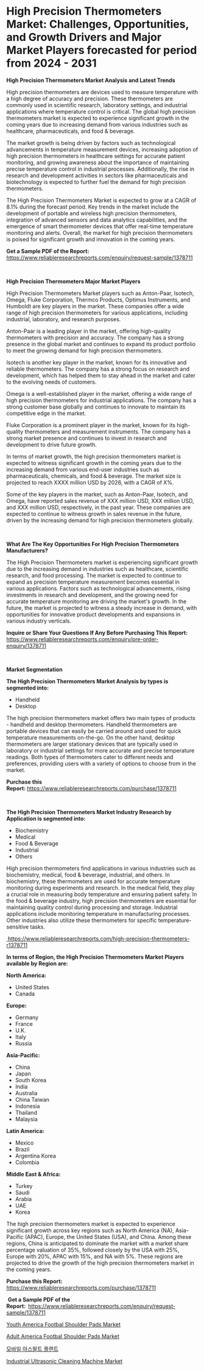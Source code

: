 <p><h1>High Precision Thermometers Market: Challenges, Opportunities, and Growth Drivers and Major Market Players forecasted for period from 2024 - 2031</h1></p><p><strong>High Precision Thermometers Market Analysis and Latest Trends</strong></p>
<p><p>High precision thermometers are devices used to measure temperature with a high degree of accuracy and precision. These thermometers are commonly used in scientific research, laboratory settings, and industrial applications where temperature control is critical. The global high precision thermometers market is expected to experience significant growth in the coming years due to increasing demand from various industries such as healthcare, pharmaceuticals, and food & beverage.</p><p>The market growth is being driven by factors such as technological advancements in temperature measurement devices, increasing adoption of high precision thermometers in healthcare settings for accurate patient monitoring, and growing awareness about the importance of maintaining precise temperature control in industrial processes. Additionally, the rise in research and development activities in sectors like pharmaceuticals and biotechnology is expected to further fuel the demand for high precision thermometers.</p><p>The High Precision Thermometers Market is expected to grow at a CAGR of 8.1% during the forecast period. Key trends in the market include the development of portable and wireless high precision thermometers, integration of advanced sensors and data analytics capabilities, and the emergence of smart thermometer devices that offer real-time temperature monitoring and alerts. Overall, the market for high precision thermometers is poised for significant growth and innovation in the coming years.</p></p>
<p><strong>Get a Sample PDF of the Report:&nbsp;</strong> <a href="https://www.reliableresearchreports.com/enquiry/request-sample/1378711">https://www.reliableresearchreports.com/enquiry/request-sample/1378711</a></p>
<p>&nbsp;</p>
<p><strong>High Precision Thermometers Major Market Players</strong></p>
<p><p>High Precision Thermometers Market players such as Anton-Paar, Isotech, Omega, Fluke Corporation, Thermco Products, Optimus Instruments, and Humboldt are key players in the market. These companies offer a wide range of high precision thermometers for various applications, including industrial, laboratory, and research purposes.</p><p>Anton-Paar is a leading player in the market, offering high-quality thermometers with precision and accuracy. The company has a strong presence in the global market and continues to expand its product portfolio to meet the growing demand for high precision thermometers.</p><p>Isotech is another key player in the market, known for its innovative and reliable thermometers. The company has a strong focus on research and development, which has helped them to stay ahead in the market and cater to the evolving needs of customers.</p><p>Omega is a well-established player in the market, offering a wide range of high precision thermometers for industrial applications. The company has a strong customer base globally and continues to innovate to maintain its competitive edge in the market.</p><p>Fluke Corporation is a prominent player in the market, known for its high-quality thermometers and measurement instruments. The company has a strong market presence and continues to invest in research and development to drive future growth.</p><p>In terms of market growth, the high precision thermometers market is expected to witness significant growth in the coming years due to the increasing demand from various end-user industries such as pharmaceuticals, chemicals, and food & beverage. The market size is projected to reach XXXX million USD by 2026, with a CAGR of X%.</p><p>Some of the key players in the market, such as Anton-Paar, Isotech, and Omega, have reported sales revenue of XXX million USD, XXX million USD, and XXX million USD, respectively, in the past year. These companies are expected to continue to witness growth in sales revenue in the future, driven by the increasing demand for high precision thermometers globally.</p></p>
<p>&nbsp;</p>
<p><strong>What Are The Key Opportunities For High Precision Thermometers Manufacturers?</strong></p>
<p><p>The High Precision Thermometers market is experiencing significant growth due to the increasing demand in industries such as healthcare, scientific research, and food processing. The market is expected to continue to expand as precision temperature measurement becomes essential in various applications. Factors such as technological advancements, rising investments in research and development, and the growing need for accurate temperature monitoring are driving the market's growth. In the future, the market is projected to witness a steady increase in demand, with opportunities for innovative product developments and expansions in various industry verticals.</p></p>
<p><strong>Inquire or Share Your Questions If Any Before Purchasing This Report:</strong> <a href="https://www.reliableresearchreports.com/enquiry/pre-order-enquiry/1378711">https://www.reliableresearchreports.com/enquiry/pre-order-enquiry/1378711</a></p>
<p>&nbsp;</p>
<p><strong>Market Segmentation</strong></p>
<p><strong>The High Precision Thermometers Market Analysis by types is segmented into:</strong></p>
<p><ul><li>Handheld</li><li>Desktop</li></ul></p>
<p><p>The high precision thermometers market offers two main types of products - handheld and desktop thermometers. Handheld thermometers are portable devices that can easily be carried around and used for quick temperature measurements on-the-go. On the other hand, desktop thermometers are larger stationary devices that are typically used in laboratory or industrial settings for more accurate and precise temperature readings. Both types of thermometers cater to different needs and preferences, providing users with a variety of options to choose from in the market.</p></p>
<p><strong>Purchase this Report:&nbsp;</strong><a href="https://www.reliableresearchreports.com/purchase/1378711">https://www.reliableresearchreports.com/purchase/1378711</a></p>
<p>&nbsp;</p>
<p><strong>The High Precision Thermometers Market Industry Research by Application is segmented into:</strong></p>
<p><ul><li>Biochemistry</li><li>Medical</li><li>Food & Beverage</li><li>Industrial</li><li>Others</li></ul></p>
<p><p>High precision thermometers find applications in various industries such as biochemistry, medical, food & beverage, industrial, and others. In biochemistry, these thermometers are used for accurate temperature monitoring during experiments and research. In the medical field, they play a crucial role in measuring body temperature and ensuring patient safety. In the food & beverage industry, high precision thermometers are essential for maintaining quality control during processing and storage. Industrial applications include monitoring temperature in manufacturing processes. Other industries also utilize these thermometers for specific temperature-sensitive tasks.</p></p>
<p><a href="https://www.reliableresearchreports.com/high-precision-thermometers-r1378711">&nbsp;https://www.reliableresearchreports.com/high-precision-thermometers-r1378711</a></p>
<p><strong>In terms of Region, the High Precision Thermometers Market Players available by Region are:</strong></p>
<p>
    <p> <strong> North America: </strong>
        <ul>
            <li>United States</li>
            <li>Canada</li>
        </ul>
        </p> 
    <p> <strong> Europe: </strong>
        <ul>
            <li>Germany</li>
            <li>France</li>
            <li>U.K.</li>
            <li>Italy</li>
            <li>Russia</li>
        </ul>
        </p> 
    <p> <strong> Asia-Pacific: </strong>
        <ul>
            <li>China</li>
            <li>Japan</li>
            <li>South Korea</li>
            <li>India</li>
            <li>Australia</li>
            <li>China Taiwan</li>
            <li>Indonesia</li>
            <li>Thailand</li>
            <li>Malaysia</li>
        </ul>
        </p> 
    <p> <strong> Latin America: </strong>
        <ul>
            <li>Mexico</li>
            <li>Brazil</li>
            <li>Argentina Korea</li>
            <li>Colombia</li>
        </ul>
        </p> 
    <p> <strong> Middle East & Africa: </strong>
        <ul>
            <li>Turkey</li>
            <li>Saudi</li>
            <li>Arabia</li>
            <li>UAE</li>
            <li>Korea</li>
        </ul>
    </p>
    </p>
<p><p>The high precision thermometers market is expected to experience significant growth across key regions such as North America (NA), Asia-Pacific (APAC), Europe, the United States (USA), and China. Among these regions, China is anticipated to dominate the market with a market share percentage valuation of 35%, followed closely by the USA with 25%, Europe with 20%, APAC with 15%, and NA with 5%. These regions are projected to drive the growth of the high precision thermometers market in the coming years.</p></p>
<p><strong>Purchase this Report: </strong><a href="https://www.reliableresearchreports.com/purchase/1378711">https://www.reliableresearchreports.com/purchase/1378711</a></p>
<p>&nbsp;<strong>Get a Sample PDF of the Report:&nbsp;&nbsp;</strong><a href="https://www.reliableresearchreports.com/enquiry/request-sample/1378711">https://www.reliableresearchreports.com/enquiry/request-sample/1378711</a></p>
<p><strong></strong></p>
<p><p><a href="https://www.linkedin.com/pulse/youth-america-footbal-shoulder-pads-market-size-trends-growth-f52zf?trackingId=uY7AEmDLRgiiAw4jpgwLpw%3D%3D">Youth America Footbal Shoulder Pads Market</a></p><p><a href="https://www.linkedin.com/pulse/adult-america-footbal-shoulder-pads-market-analysis-size-global-lmuif?trackingId=nHvUL2B26e%2BO8AMz21qRnA%3D%3D">Adult America Footbal Shoulder Pads Market</a></p><p><a href="https://github.com/laholand/Market-Research-Report-List-3/blob/main/249293020377.md">모바일 아스팔트 플랜트</a></p><p><a href="https://github.com/JameTravis/Market-Research-Report-List-4/blob/main/industrial-ultrasonic-cleaning-machine-market.md">Industrial Ultrasonic Cleaning Machine Market</a></p></p>
